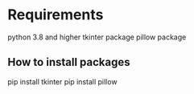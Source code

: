 # Requirements
python 3.8 and higher
tkinter package
pillow package

## How to install packages
pip install tkinter
pip install pillow

